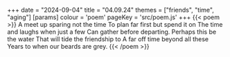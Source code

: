 +++
date = "2024-09-04"
title = "04.09.24"
themes = ["friends", "time", "aging"]
[params]
  colour = 'poem'
  pageKey = 'src/poem.js'
+++
{{< poem >}}
A meet up sparing not the time
To plan far first but spend it on
The time and laughs when just a few
Can gather before departing.
Perhaps this be the water
That will tide the friendship to
A far off time beyond all these
Years to when our beards are grey.
{{< /poem >}}